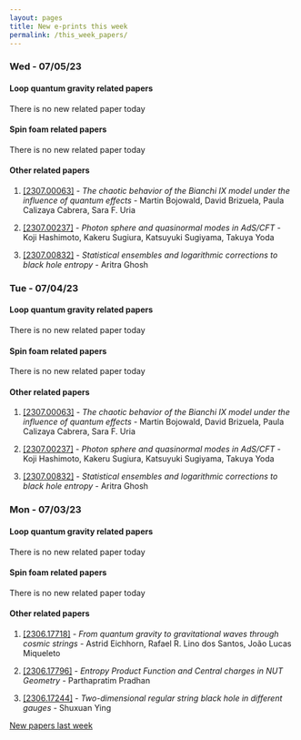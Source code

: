 ```yaml
---
layout: pages
title: New e-prints this week
permalink: /this_week_papers/
---
```




### Wed - 07/05/23

#### Loop quantum gravity related papers

There is no new related paper today 

#### Spin foam related papers

There is no new related paper today 



#### Other related papers

1. [[2307.00063]](https://arxiv.org/abs/2307.00063) - *The chaotic behavior of the Bianchi IX model under the influence of  quantum effects* - Martin Bojowald, David Brizuela, Paula Calizaya Cabrera, Sara F. Uria

1. [[2307.00237]](https://arxiv.org/abs/2307.00237) - *Photon sphere and quasinormal modes in AdS/CFT* - Koji Hashimoto, Kakeru Sugiura, Katsuyuki Sugiyama, Takuya Yoda

1. [[2307.00832]](https://arxiv.org/abs/2307.00832) - *Statistical ensembles and logarithmic corrections to black hole entropy* - Aritra Ghosh



### Tue - 07/04/23

#### Loop quantum gravity related papers

There is no new related paper today 

#### Spin foam related papers

There is no new related paper today 



#### Other related papers

1. [[2307.00063]](https://arxiv.org/abs/2307.00063) - *The chaotic behavior of the Bianchi IX model under the influence of  quantum effects* - Martin Bojowald, David Brizuela, Paula Calizaya Cabrera, Sara F. Uria

1. [[2307.00237]](https://arxiv.org/abs/2307.00237) - *Photon sphere and quasinormal modes in AdS/CFT* - Koji Hashimoto, Kakeru Sugiura, Katsuyuki Sugiyama, Takuya Yoda

1. [[2307.00832]](https://arxiv.org/abs/2307.00832) - *Statistical ensembles and logarithmic corrections to black hole entropy* - Aritra Ghosh



### Mon - 07/03/23

#### Loop quantum gravity related papers

There is no new related paper today 

#### Spin foam related papers

There is no new related paper today 



#### Other related papers

1. [[2306.17718]](https://arxiv.org/abs/2306.17718) - *From quantum gravity to gravitational waves through cosmic strings* - Astrid Eichhorn, Rafael R. Lino dos Santos, João Lucas Miqueleto

1. [[2306.17796]](https://arxiv.org/abs/2306.17796) - *Entropy Product Function and Central charges in NUT Geometry* - Parthapratim Pradhan

1. [[2306.17244]](https://arxiv.org/abs/2306.17244) - *Two-dimensional regular string black hole in different gauges* - Shuxuan Ying






[New papers last week]({{site.url}}/archived/weekly/pre-prints/2023/07/03/archived_weekly_papers.html)